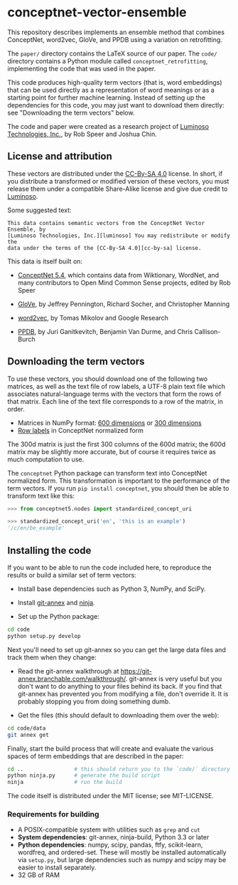# conceptnet-vector-ensemble

This repository describes implements an ensemble method that combines
ConceptNet, word2vec, GloVe, and PPDB using a variation on retrofitting.

The `paper/` directory contains the LaTeX source of our paper.  The `code/`
directory contains a Python module called `conceptnet_retrofitting`,
implementing the code that was used in the paper.

This code produces high-quality term vectors (that is, word embeddings) that
can be used directly as a representation of word meanings or as a starting
point for further machine learning. Instead of setting up the dependencies for
this code, you may just want to download them directly: see "Downloading the
term vectors" below.

The code and paper were created as a research project of [Luminoso
Technologies, Inc.][luminoso], by Rob Speer and Joshua Chin.


## License and attribution

These vectors are distributed under the [CC-By-SA 4.0][cc-by-sa] license. In
short, if you distribute a transformed or modified version of these vectors,
you must release them under a compatible Share-Alike license and give due
credit to [Luminoso][luminoso].

Some suggested text:

    This data contains semantic vectors from the ConceptNet Vector Ensemble, by
    [Luminoso Technologies, Inc.][luminoso] You may redistribute or modify the
    data under the terms of the [CC-By-SA 4.0][cc-by-sa] license.

[cc-by-sa]: https://creativecommons.org/licenses/by-sa/4.0/
[luminoso]: http://luminoso.com

This data is itself built on:

  - [ConceptNet 5.4][conceptnet], which contains data from Wiktionary,
    WordNet, and many contributors to Open Mind Common Sense projects,
    edited by Rob Speer

  - [GloVe][glove], by Jeffrey Pennington, Richard Socher, and Christopher
    Manning

  - [word2vec][], by Tomas Mikolov and Google Research

  - [PPDB][ppdb], by Juri Ganitkevitch, Benjamin Van Durme, and Chris
    Callison-Burch

[conceptnet]: http://conceptnet5.media.mit.edu
[glove]: http://nlp.stanford.edu/projects/glove/
[word2vec]: https://code.google.com/archive/p/word2vec/
[ppdb]: http://www.cis.upenn.edu/~ccb/ppdb/


## Downloading the term vectors

To use these vectors, you should download one of the following two matrices, as
well as the text file of row labels, a UTF-8 plain text file which associates
natural-language terms with the vectors that form the rows of that matrix. Each
line of the text file corresponds to a row of the matrix, in order.

* Matrices in NumPy format: [600 dimensions][600d] or [300 dimensions][300d]
* [Row labels][row-labels] in ConceptNet normalized form

[600d]: http://conceptnet-api-1.media.mit.edu/downloads/vector-ensemble/conceptnet-ensemble-201603-600d.npy
[300d]: http://conceptnet-api-1.media.mit.edu/downloads/vector-ensemble/conceptnet-ensemble-201603-300d.npy
[row-labels]: http://conceptnet-api-1.media.mit.edu/downloads/vector-ensemble/conceptnet-ensemble-201603-labels.txt

The 300d matrix is just the first 300 columns of the 600d matrix; the 600d
matrix may be slightly more accurate, but of course it requires twice as much
computation to use.

The `conceptnet` Python package can transform text into ConceptNet normalized
form. This transformation is important to the performance of the term vectors.
If you run `pip install conceptnet`, you should then be able to transform text
like this:

```python
>>> from conceptnet5.nodes import standardized_concept_uri

>>> standardized_concept_uri('en', 'this is an example')
'/c/en/be_example'
```


## Installing the code

If you want to be able to run the code included here, to reproduce the results
or build a similar set of term vectors:

- Install base dependencies such as Python 3, NumPy, and SciPy.

- Install [git-annex](http://git-annex.branchable.com) and
  [ninja](http://ninja-build.org).

- Set up the Python package:

```sh
cd code
python setup.py develop
```

Next you'll need to set up git-annex so you can get the large data files and
track them when they change:

- Read the git-annex walkthrough at
  https://git-annex.branchable.com/walkthrough/.  git-annex is very useful but
  you don't want to do anything to your files behind its back. If you find that
  git-annex has prevented you from modifying a file, don't override it. It is
  probably stopping you from doing something dumb.

- Get the files (this should default to downloading them over the web):

```sh
cd code/data
git annex get
```

Finally, start the build process that will create and evaluate the various
spaces of term embeddings that are described in the paper:

```sh
cd ..                # this should return you to the `code/` directory
python ninja.py      # generate the build script
ninja                # run the build
```

The code itself is distributed under the MIT license; see MIT-LICENSE.


### Requirements for building

- A POSIX-compatible system with utilities such as `grep` and `cut`
- **System dependencies**: git-annex, ninja-build, Python 3.3 or later
- **Python dependencies**: numpy, scipy, pandas, ftfy, scikit-learn, wordfreq,
  and ordered-set. These will mostly be installed automatically via `setup.py`,
  but large dependencies such as numpy and scipy may be easier to install
  separately.
- 32 GB of RAM

